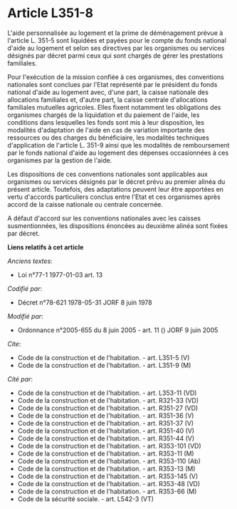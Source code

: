 # Article L351-8

L'aide personnalisée au logement et la prime de déménagement prévue à l'article L. 351-5 sont liquidées et payées pour le
compte du fonds national d'aide au logement et selon ses directives par les organismes ou services désignés par décret parmi
ceux qui sont chargés de gérer les prestations familiales.

Pour l'exécution de la mission confiée à ces organismes, des conventions nationales sont conclues par l'Etat représenté par
le président du fonds national d'aide au logement avec, d'une part, la caisse nationale des allocations familiales et,
d'autre part, la caisse centrale d'allocations familiales mutuelles agricoles. Elles fixent notamment les obligations des
organismes chargés de la liquidation et du paiement de l'aide, les conditions dans lesquelles les fonds sont mis à leur
disposition, les modalités d'adaptation de l'aide en cas de variation importante des ressources ou des charges du
bénéficiaire, les modalités techniques d'application de l'article L. 351-9 ainsi que les modalités de remboursement par le
fonds national d'aide au logement des dépenses occasionnées à ces organismes par la gestion de l'aide.

Les dispositions de ces conventions nationales sont applicables aux organismes ou services désignés par le décret prévu au
premier alinéa du présent article. Toutefois, des adaptations peuvent leur être apportées en vertu d'accords particuliers
conclus entre l'Etat et ces organismes après accord de la caisse nationale ou centrale concernée.

A défaut d'accord sur les conventions nationales avec les caisses susmentionnées, les dispositions énoncées au deuxième
alinéa sont fixées par décret.

**Liens relatifs à cet article**

_Anciens textes_:

  - Loi n°77-1 1977-01-03 art. 13

_Codifié par_:

  - Décret n°78-621 1978-05-31 JORF 8 juin 1978

_Modifié par_:

  - Ordonnance n°2005-655 du 8 juin 2005 - art. 11 () JORF 9 juin 2005

_Cite_:

  - Code de la construction et de l'habitation. - art. L351-5 (V)
  - Code de la construction et de l'habitation. - art. L351-9 (M)

_Cité par_:

  - Code de la construction et de l'habitation. - art. L353-11 (VD)
  - Code de la construction et de l'habitation. - art. R321-33 (VD)
  - Code de la construction et de l'habitation. - art. R351-27 (VD)
  - Code de la construction et de l'habitation. - art. R351-36 (V)
  - Code de la construction et de l'habitation. - art. R351-37 (V)
  - Code de la construction et de l'habitation. - art. R351-40 (V)
  - Code de la construction et de l'habitation. - art. R351-44 (V)
  - Code de la construction et de l'habitation. - art. R353-101 (VD)
  - Code de la construction et de l'habitation. - art. R353-11 (M)
  - Code de la construction et de l'habitation. - art. R353-110 (Ab)
  - Code de la construction et de l'habitation. - art. R353-13 (M)
  - Code de la construction et de l'habitation. - art. R353-145 (V)
  - Code de la construction et de l'habitation. - art. R353-48 (VD)
  - Code de la construction et de l'habitation. - art. R353-66 (M)
  - Code de la sécurité sociale. - art. L542-3 (VT)
